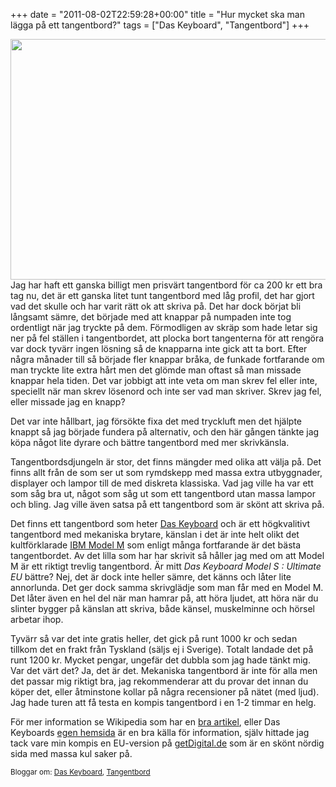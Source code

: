 +++
date = "2011-08-02T22:59:28+00:00"
title = "Hur mycket ska man lägga på ett tangentbord?"
tags = ["Das Keyboard", "Tangentbord"]
+++

[<img class="aligncenter size-full wp-image-1056" title="das_keyboard" src="http://cdn.junkpile.se/2011/08/mechanical_keyboard.jpg" alt="" width="920" height="385" />][1]Jag har haft ett ganska billigt men prisvärt tangentbord för ca 200 kr ett bra tag nu, det är ett ganska litet tunt tangentbord med låg profil, det har gjort vad det skulle och har varit rätt ok att skriva på. Det har dock börjat bli långsamt sämre, det började med att knappar på numpaden inte tog ordentligt när jag tryckte på dem. Förmodligen av skräp som hade letar sig ner på fel ställen i tangentbordet, att plocka bort tangenterna för att rengöra var dock tyvärr ingen lösning så de knapparna inte gick att ta bort. Efter några månader till så började fler knappar bråka, de funkade fortfarande om man tryckte lite extra hårt men det glömde man oftast så man missade knappar hela tiden. Det var jobbigt att inte veta om man skrev fel eller inte, speciellt när man skrev lösenord och inte ser vad man skriver. Skrev jag fel, eller missade jag en knapp?

Det var inte hållbart, jag försökte fixa det med tryckluft men det hjälpte knappt så jag började fundera på alternativ, och den här gången tänkte jag köpa något lite dyrare och bättre tangentbord med mer skrivkänsla.

Tangentbordsdjungeln är stor, det finns mängder med olika att välja på. Det finns allt från de som ser ut som rymdskepp med massa extra utbyggnader, displayer och lampor till de med diskreta klassiska. Vad jag ville ha var ett som såg bra ut, något som såg ut som ett tangentbord utan massa lampor och bling. Jag ville även satsa på ett tangentbord som är skönt att skriva på.

Det finns ett tangentbord som heter [Das Keyboard][2] och är ett högkvalitivt tangentbord med mekaniska brytare, känslan i det är inte helt olikt det kultförklarade [IBM Model M][3] som enligt många fortfarande är det bästa tangentbordet. Av det lilla som har har skrivit så håller jag med om att Model M är ett riktigt trevlig tangentbord. Är mitt *Das Keyboard Model S : Ultimate EU* bättre? Nej, det är dock inte heller sämre, det känns och låter lite annorlunda. Det ger dock samma skrivglädje som man får med en Model M. Det låter även en hel del när man hamrar på, att höra ljudet, att höra när du slinter bygger på känslan att skriva, både känsel, muskelminne och hörsel arbetar ihop.

Tyvärr så var det inte gratis heller, det gick på runt 1000 kr och sedan tillkom det en frakt från Tyskland (säljs ej i Sverige). Totalt landade det på runt 1200 kr. Mycket pengar, ungefär det dubbla som jag hade tänkt mig. Var det värt det? Ja, det är det. Mekaniska tangentbord är inte för alla men det passar mig riktigt bra, jag rekommenderar att du provar det innan du köper det, eller åtminstone kollar på några recensioner på nätet (med ljud). Jag hade turen att få testa en kompis tangentbord i en 1-2 timmar en helg.

För mer information se Wikipedia som har en [bra artikel][4], eller Das Keyboards [egen hemsida][2] är en bra källa för information, själv hittade jag tack vare min kompis en EU-version på [getDigital.de][5] som är en skönt nördig sida med massa kul saker på.

<small> <p class='technorati-tags'>
  Bloggar om: <a class='technorati-link' href='http://bloggar.se/om/Das+Keyboard' rel='tag' target='_self'>Das Keyboard</a>, <a class='technorati-link' href='http://bloggar.se/om/Tangentbord' rel='tag' target='_self'>Tangentbord</a>
</p></small>

 [1]: http://cdn.junkpile.se/2011/08/mechanical_keyboard.jpg
 [2]: http://www.daskeyboard.com/
 [3]: http://en.wikipedia.org/wiki/Model_M_keyboard
 [4]: http://en.wikipedia.org/wiki/Das_Keyboard
 [5]: http://www.getdigital.de/
